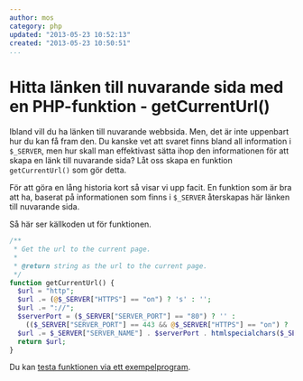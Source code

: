 ```yaml
---
author: mos
category: php
updated: "2013-05-23 10:52:13"
created: "2013-05-23 10:50:51"
...
```

Hitta länken till nuvarande sida med en PHP-funktion - getCurrentUrl()
==================================

Ibland vill du ha länken till nuvarande webbsida. Men, det är inte uppenbart hur du kan få fram den. Du kanske vet att svaret finns bland all information i `$_SERVER`, men hur skall man effektivast sätta ihop den informationen för att skapa en länk till nuvarande sida? Låt oss skapa en funktion `getCurrentUrl()` som gör detta.

<!--more-->

För att göra en lång historia kort så visar vi upp facit. En funktion som är bra att ha, baserat på informationen som finns i `$_SERVER` återskapas här länken till nuvarande sida.

Så här ser källkoden ut för funktionen. 

```php
/**
 * Get the url to the current page. 
 *
 * @return string as the url to the current page.
 */
function getCurrentUrl() {
  $url = "http";
  $url .= (@$_SERVER["HTTPS"] == "on") ? 's' : '';
  $url .= "://";
  $serverPort = ($_SERVER["SERVER_PORT"] == "80") ? '' :
    (($_SERVER["SERVER_PORT"] == 443 && @$_SERVER["HTTPS"] == "on") ? '' : ":{$_SERVER['SERVER_PORT']}");
  $url .= $_SERVER["SERVER_NAME"] . $serverPort . htmlspecialchars($_SERVER["REQUEST_URI"]);
  return $url;
}
```

Du kan [testa funktionen via ett exempelprogram](kod-exempel/get_current_url/).

